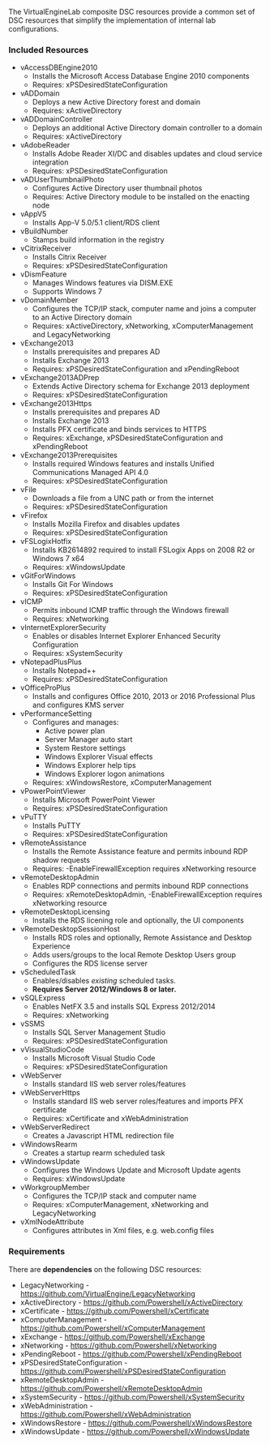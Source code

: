 The VirtualEngineLab composite DSC resources provide a common set of DSC resources that simplify the
implementation of internal lab configurations.

### Included Resources
* vAccessDBEngine2010
  * Installs the Microsoft Access Database Engine 2010 components
  * Requires: xPSDesiredStateConfiguration
* vADDomain
  * Deploys a new Active Directory forest and domain
  * Requires: xActiveDirectory
* vADDomainController
  * Deploys an additional Active Directory domain controller to a domain
  * Requires: xActiveDirectory
* vAdobeReader
  * Installs Adobe Reader XI/DC and disables updates and cloud service integration
  * Requires: xPSDesiredStateConfiguration
* vADUserThumbnailPhoto
  * Configures Active Directory user thumbnail photos
  * Requires: Active Directory module to be installed on the enacting node
* vAppV5
  * Installs App-V 5.0/5.1 client/RDS client
* vBuildNumber
  * Stamps build information in the registry
* vCitrixReceiver
  * Installs Citrix Receiver
  * Requires: xPSDesiredStateConfiguration
* vDismFeature
  * Manages Windows features via DISM.EXE
  * Supports Windows 7
* vDomainMember
  * Configures the TCP/IP stack, computer name and joins a computer to an Active Directory domain
  * Requires: xActiveDirectory, xNetworking, xComputerManagement and LegacyNetworking
* vExchange2013
  * Installs prerequisites and prepares AD
  * Installs Exchange 2013
  * Requires: xPSDesiredStateConfiguration and xPendingReboot
* vExchange2013ADPrep
  * Extends Active Directory schema for Exchange 2013 deployment
  * Requires: xPSDesiredStateConfiguration
* vExchange2013Https
  * Installs prerequisites and prepares AD
  * Installs Exchange 2013
  * Installs PFX certificate and binds services to HTTPS
  * Requires: xExchange, xPSDesiredStateConfiguration and xPendingReboot
* vExchange2013Prerequisites
  * Installs required Windows features and installs Unified Communications Managed API 4.0
  * Requires: xPSDesiredStateConfiguration
* vFile
  * Downloads a file from a UNC path or from the internet
  * Requires: xPSDesiredStateConfiguration
* vFirefox
  * Installs Mozilla Firefox and disables updates
  * Requires: xPSDesiredStateConfiguration
* vFSLogixHotfix
  * Installs KB2614892 required to install FSLogix Apps on 2008 R2 or Windows 7 x64
  * Requires: xWindowsUpdate
* vGitForWindows
  * Installs Git For Windows
  * Requires: xPSDesiredStateConfiguration
* vICMP
  * Permits inbound ICMP traffic through the Windows firewall
  * Requires: xNetworking
* vInternetExplorerSecurity
  * Enables or disables Internet Explorer Enhanced Security Configuration
  * Requires: xSystemSecurity
* vNotepadPlusPlus
  * Installs Notepad++
  * Requires: xPSDesiredStateConfiguration
* vOfficeProPlus
  * Installs and configures Office 2010, 2013 or 2016 Professional Plus and configures KMS server
* vPerformanceSetting
  * Configures and manages:
     * Active power plan
     * Server Manager auto start
     * System Restore settings
     * Windows Explorer Visual effects
     * Windows Explorer help tips
     * Windows Explorer logon animations
  * Requires: xWindowsRestore, xComputerManagement
* vPowerPointViewer
  * Installs Microsoft PowerPoint Viewer
  * Requires: xPSDesiredStateConfiguration
* vPuTTY
  * Installs PuTTY
  * Requires: xPSDesiredStateConfiguration
* vRemoteAssistance
  * Installs the Remote Assistance feature and permits inbound RDP shadow requests
  * Requires: -EnableFirewallException requires xNetworking resource
* vRemoteDesktopAdmin
  * Enables RDP connections and permits inbound RDP connections
  * Requires: xRemoteDesktopAdmin, -EnableFirewallException requires xNetworking resource
* vRemoteDesktopLicensing
  * Installs the RDS licening role and optionally, the UI components
* vRemoteDesktopSessionHost
  * Installs RDS roles and optionally, Remote Assistance and Desktop Experience
  * Adds users/groups to the local Remote Desktop Users group
  * Configures the RDS license server
* vScheduledTask
  * Enables/disables _existing_ scheduled tasks.
  * __Requires Server 2012/Windows 8 or later.__
* vSQLExpress
  * Enables NetFX 3.5 and installs SQL Express 2012/2014
  * Requires: xNetworking
* vSSMS
  * Installs SQL Server Management Studio
  * Requires: xPSDesiredStateConfiguration
* vVisualStudioCode
  * Installs Microsoft Visual Studio Code
  * Requires: xPSDesiredStateConfiguration
* vWebServer
  * Installs standard IIS web server roles/features
* vWebServerHttps
  * Installs standard IIS web server roles/features and imports PFX certificate
  * Requires: xCertificate and xWebAdministration
* vWebServerRedirect
  * Creates a Javascript HTML redirection file
* vWindowsRearm
  * Creates a startup rearm scheduled task
* vWindowsUpdate
  * Configures the Windows Update and Microsoft Update agents
  * Requires: xWindowsUpdate
* vWorkgroupMember
  * Configures the TCP/IP stack and computer name
  * Requires: xComputerManagement, xNetworking and LegacyNetworking
* vXmlNodeAttribute
  * Configures attributes in Xml files, e.g. web.config files

### Requirements
There are __dependencies__ on the following DSC resources:

* LegacyNetworking - https://github.com/VirtualEngine/LegacyNetworking
* xActiveDirectory - https://github.com/Powershell/xActiveDirectory
* xCertificate - https://github.com/Powershell/xCertificate
* xComputerManagement - https://github.com/Powershell/xComputerManagement
* xExchange - https://github.com/Powershell/xExchange
* xNetworking - https://github.com/Powershell/xNetworking
* xPendingReboot - https://github.com/Powershell/xPendingReboot
* xPSDesiredStateConfiguration - https://github.com/Powershell/xPSDesiredStateConfiguration
* xRemoteDesktopAdmin - https://github.com/Powershell/xRemoteDesktopAdmin
* xSystemSecurity - https://github.com/Powershell/xSystemSecurity
* xWebAdministration - https://github.com/Powershell/xWebAdministration
* xWindowsRestore - https://github.com/Powershell/xWindowsRestore
* xWindowsUpdate - https://github.com/Powershell/xWindowsUpdate
